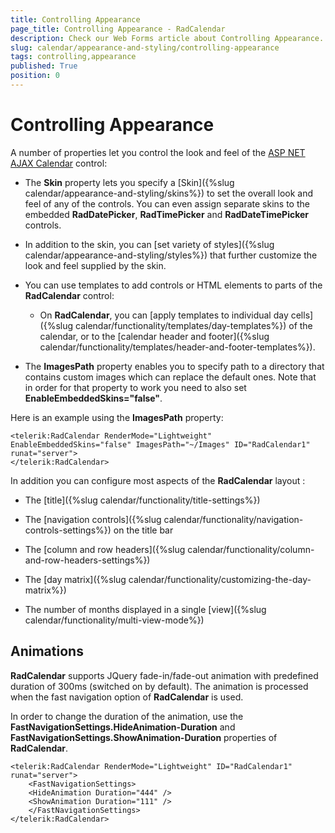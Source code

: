 ```yaml
---
title: Controlling Appearance
page_title: Controlling Appearance - RadCalendar
description: Check our Web Forms article about Controlling Appearance.
slug: calendar/appearance-and-styling/controlling-appearance
tags: controlling,appearance
published: True
position: 0
---
```


# Controlling Appearance


A number of properties let you control the look and feel of the [ASP NET AJAX Calendar](https://www.telerik.com/products/aspnet-ajax/calendar.aspx) control:

* The **Skin** property lets you specify a [Skin]({%slug calendar/appearance-and-styling/skins%}) to set the overall look and feel of any of the controls. You can even assign separate skins to the embedded **RadDatePicker**, **RadTimePicker** and **RadDateTimePicker** controls.

* In addition to the skin, you can [set variety of styles]({%slug calendar/appearance-and-styling/styles%}) that further customize the look and feel supplied by the skin.

* You can use templates to add controls or HTML elements to parts of the **RadCalendar** control:

	* On **RadCalendar**, you can [apply templates to individual day cells]({%slug calendar/functionality/templates/day-templates%}) of the calendar, or to the [calendar header and footer]({%slug calendar/functionality/templates/header-and-footer-templates%}).

* The **ImagesPath** property enables you to specify path to a directory that contains custom images which can replace the default ones. Note that in order for that property to work you need to also set **EnableEmbeddedSkins="false"**.

Here is an example using the **ImagesPath** property:

````ASPNET
<telerik:RadCalendar RenderMode="Lightweight" EnableEmbeddedSkins="false" ImagesPath="~/Images" ID="RadCalendar1" runat="server">
</telerik:RadCalendar>
````


In addition you can configure most aspects of the **RadCalendar** layout :

* The [title]({%slug calendar/functionality/title-settings%})

* The [navigation controls]({%slug calendar/functionality/navigation-controls-settings%}) on the title bar

* The [column and row headers]({%slug calendar/functionality/column-and-row-headers-settings%})

* The [day matrix]({%slug calendar/functionality/customizing-the-day-matrix%})

* The number of months displayed in a single [view]({%slug calendar/functionality/multi-view-mode%})



## Animations

**RadCalendar** supports JQuery fade-in/fade-out animation with predefined duration of 300ms (switched on by default). The animation is processed when the fast navigation option of **RadCalendar** is used.

In order to change the duration of the animation, use the **FastNavigationSettings.HideAnimation-Duration** and **FastNavigationSettings.ShowAnimation-Duration** properties of **RadCalendar**.

````ASPNET
<telerik:RadCalendar RenderMode="Lightweight" ID="RadCalendar1" runat="server">
    <FastNavigationSettings>
    <HideAnimation Duration="444" />
    <ShowAnimation Duration="111" />
    </FastNavigationSettings>
</telerik:RadCalendar>
````


